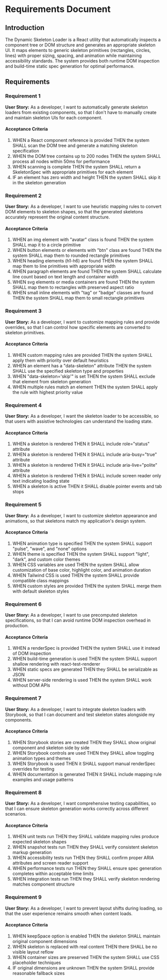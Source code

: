 # Requirements Document

## Introduction

The Dynamic Skeleton Loader is a React utility that automatically inspects a component tree or DOM structure and generates an appropriate skeleton UI. It maps elements to generic skeleton primitives (rectangles, circles, lines) with proper sizing, spacing, and animation while maintaining accessibility standards. The system provides both runtime DOM inspection and build-time static spec generation for optimal performance.

## Requirements

### Requirement 1

**User Story:** As a developer, I want to automatically generate skeleton loaders from existing components, so that I don't have to manually create and maintain skeleton UIs for each component.

#### Acceptance Criteria

1. WHEN a React component reference is provided THEN the system SHALL scan the DOM tree and generate a matching skeleton specification
2. WHEN the DOM tree contains up to 200 nodes THEN the system SHALL process all nodes within 50ms for performance
3. WHEN scanning is complete THEN the system SHALL return a SkeletonSpec with appropriate primitives for each element
4. IF an element has zero width and height THEN the system SHALL skip it in the skeleton generation

### Requirement 2

**User Story:** As a developer, I want to use heuristic mapping rules to convert DOM elements to skeleton shapes, so that the generated skeletons accurately represent the original content structure.

#### Acceptance Criteria

1. WHEN an img element with "avatar" class is found THEN the system SHALL map it to a circle primitive
2. WHEN button elements or elements with "btn" class are found THEN the system SHALL map them to rounded rectangle primitives
3. WHEN heading elements (h1-h6) are found THEN the system SHALL map them to line primitives with appropriate width
4. WHEN paragraph elements are found THEN the system SHALL calculate line count based on text length and container width
5. WHEN svg elements or media containers are found THEN the system SHALL map them to rectangles with preserved aspect ratio
6. WHEN small inline elements with "tag" or "badge" classes are found THEN the system SHALL map them to small rectangle primitives

### Requirement 3

**User Story:** As a developer, I want to customize mapping rules and provide overrides, so that I can control how specific elements are converted to skeleton primitives.

#### Acceptance Criteria

1. WHEN custom mapping rules are provided THEN the system SHALL apply them with priority over default heuristics
2. WHEN an element has a "data-skeleton" attribute THEN the system SHALL use the specified skeleton type and properties
3. WHEN "data-skeleton='skip'" is set THEN the system SHALL exclude that element from skeleton generation
4. WHEN multiple rules match an element THEN the system SHALL apply the rule with highest priority value

### Requirement 4

**User Story:** As a developer, I want the skeleton loader to be accessible, so that users with assistive technologies can understand the loading state.

#### Acceptance Criteria

1. WHEN a skeleton is rendered THEN it SHALL include role="status" attribute
2. WHEN a skeleton is rendered THEN it SHALL include aria-busy="true" attribute
3. WHEN a skeleton is rendered THEN it SHALL include aria-live="polite" attribute
4. WHEN a skeleton is rendered THEN it SHALL include screen reader only text indicating loading state
5. WHEN a skeleton is active THEN it SHALL disable pointer events and tab stops

### Requirement 5

**User Story:** As a developer, I want to customize skeleton appearance and animations, so that skeletons match my application's design system.

#### Acceptance Criteria

1. WHEN animation type is specified THEN the system SHALL support "pulse", "wave", and "none" options
2. WHEN theme is specified THEN the system SHALL support "light", "dark", and custom color themes
3. WHEN CSS variables are used THEN the system SHALL allow customization of base color, highlight color, and animation duration
4. WHEN Tailwind CSS is used THEN the system SHALL provide compatible class mappings
5. WHEN custom styles are provided THEN the system SHALL merge them with default skeleton styles

### Requirement 6

**User Story:** As a developer, I want to use precomputed skeleton specifications, so that I can avoid runtime DOM inspection overhead in production.

#### Acceptance Criteria

1. WHEN a renderSpec is provided THEN the system SHALL use it instead of DOM inspection
2. WHEN build-time generation is used THEN the system SHALL support shallow rendering with react-test-renderer
3. WHEN static specs are generated THEN they SHALL be serializable as JSON
4. WHEN server-side rendering is used THEN the system SHALL work without DOM APIs

### Requirement 7

**User Story:** As a developer, I want to integrate skeleton loaders with Storybook, so that I can document and test skeleton states alongside my components.

#### Acceptance Criteria

1. WHEN Storybook stories are created THEN they SHALL show original component and skeleton side by side
2. WHEN Storybook controls are used THEN they SHALL allow toggling animation types and themes
3. WHEN Storybook is used THEN it SHALL support manual renderSpec overrides for testing
4. WHEN documentation is generated THEN it SHALL include mapping rule examples and usage patterns

### Requirement 8

**User Story:** As a developer, I want comprehensive testing capabilities, so that I can ensure skeleton generation works correctly across different scenarios.

#### Acceptance Criteria

1. WHEN unit tests run THEN they SHALL validate mapping rules produce expected skeleton shapes
2. WHEN snapshot tests run THEN they SHALL verify consistent skeleton markup generation
3. WHEN accessibility tests run THEN they SHALL confirm proper ARIA attributes and screen reader support
4. WHEN performance tests run THEN they SHALL ensure spec generation completes within acceptable time limits
5. WHEN integration tests run THEN they SHALL verify skeleton rendering matches component structure

### Requirement 9

**User Story:** As a developer, I want to prevent layout shifts during loading, so that the user experience remains smooth when content loads.

#### Acceptance Criteria

1. WHEN keepSpace option is enabled THEN the skeleton SHALL maintain original component dimensions
2. WHEN skeleton is replaced with real content THEN there SHALL be no visible layout reflow
3. WHEN container sizes are preserved THEN the system SHALL use CSS placeholder techniques
4. IF original dimensions are unknown THEN the system SHALL provide reasonable fallback sizes